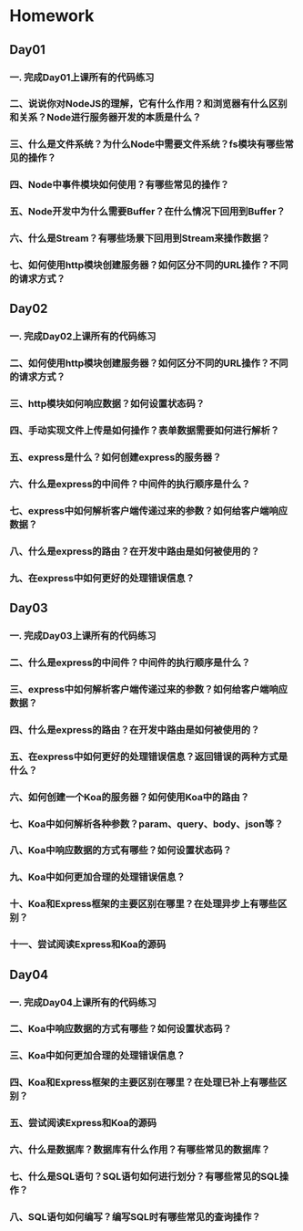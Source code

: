 # Homework

## Day01

### 一. 完成Day01上课所有的代码练习

### 二、说说你对NodeJS的理解，它有什么作用？和浏览器有什么区别和关系？Node进行服务器开发的本质是什么？

### 三、什么是文件系统？为什么Node中需要文件系统？fs模块有哪些常见的操作？

### 四、Node中事件模块如何使用？有哪些常见的操作？

### 五、Node开发中为什么需要Buffer？在什么情况下回用到Buffer？

### 六、什么是Stream？有哪些场景下回用到Stream来操作数据？

### 七、如何使用http模块创建服务器？如何区分不同的URL操作？不同的请求方式？

## Day02

### 一. 完成Day02上课所有的代码练习

### 二、如何使用http模块创建服务器？如何区分不同的URL操作？不同的请求方式？

### 三、http模块如何响应数据？如何设置状态码？

### 四、手动实现文件上传是如何操作？表单数据需要如何进行解析？

### 五、express是什么？如何创建express的服务器？

### 六、什么是express的中间件？中间件的执行顺序是什么？

### 七、express中如何解析客户端传递过来的参数？如何给客户端响应数据？

### 八、什么是express的路由？在开发中路由是如何被使用的？

### 九、在express中如何更好的处理错误信息？

## Day03

### 一. 完成Day03上课所有的代码练习

### 二、什么是express的中间件？中间件的执行顺序是什么？

### 三、express中如何解析客户端传递过来的参数？如何给客户端响应数据？

### 四、什么是express的路由？在开发中路由是如何被使用的？

### 五、在express中如何更好的处理错误信息？返回错误的两种方式是什么？

### 六、如何创建一个Koa的服务器？如何使用Koa中的路由？

### 七、Koa中如何解析各种参数？param、query、body、json等？

### 八、Koa中响应数据的方式有哪些？如何设置状态码？

### 九、Koa中如何更加合理的处理错误信息？

### 十、Koa和Express框架的主要区别在哪里？在处理异步上有哪些区别？

### 十一、尝试阅读Express和Koa的源码


## Day04

### 一. 完成Day04上课所有的代码练习

### 二、Koa中响应数据的方式有哪些？如何设置状态码？

### 三、Koa中如何更加合理的处理错误信息？

### 四、Koa和Express框架的主要区别在哪里？在处理已补上有哪些区别？

### 五、尝试阅读Express和Koa的源码

### 六、什么是数据库？数据库有什么作用？有哪些常见的数据库？

### 七、什么是SQL语句？SQL语句如何进行划分？有哪些常见的SQL操作？

### 八、SQL语句如何编写？编写SQL时有哪些常见的查询操作？
